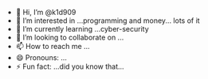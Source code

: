 - 👋 Hi, I’m @k1d909
- 👀 I’m interested in ...programming and money... lots of it
- 🌱 I’m currently learning ...cyber-security
- 💞️ I’m looking to collaborate on ...
- 📫 How to reach me ...
- 😄 Pronouns: ...
- ⚡ Fun fact: ...did you know that...

<!---
k1d909/k1d909 is a ✨ special ✨ repository because its `README.md` (this file) appears on your GitHub profile.
You can click the Preview link to take a look at your changes.
--->

